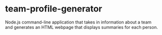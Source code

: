 # team-profile-generator
Node.js command-line application that takes in information about a team and generates an HTML webpage that displays summaries for each person.
